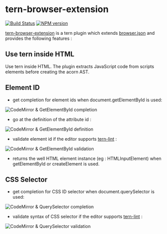 # tern-browser-extension

[![Build Status](https://secure.travis-ci.org/angelozerr/tern-browser-extension.png)](http://travis-ci.org/angelozerr/tern-browser-extension)
[![NPM version](https://img.shields.io/npm/v/tern-browser-extension.svg)](https://www.npmjs.org/package/tern-browser-extension)  

[tern-browser-extension](https://github.com/angelozerr/tern-browser-extension) is a tern plugin which extends [browser.json](https://github.com/marijnh/tern/blob/master/defs/browser.json) and provides the following features : 

## Use tern inside HTML

Use tern inside HTML. The plugin extracts JavaScript code from scripts elements before creating the acorn AST.

## Element ID

 * get completion for element ids when document.getElementById is used:

![CodeMirror & GetElementById completion](https://github.com/angelozerr/tern-browser-extension/wiki/images/CodeMirror_GetElementByIdCompletions.png)

 * go at the definition of the attribute id : 
 
![CodeMirror & GetElementById definition](https://github.com/angelozerr/tern-browser-extension/wiki/images/CodeMirror_GetElementByIdDefinition.png)
 
 * validate element id if the editor supports [tern-lint](https://github.com/angelozerr/tern-lint) : 

![CodeMirror & GetElementById validation](https://github.com/angelozerr/tern-browser-extension/wiki/images/CodeMirror_GetElementByIdValidation.png) 

 * returns the well HTML element instance (eg : HTMLInputElement) when getElementById or createElement is used.
 
## CSS Selector

 * get completion for CSS ID selector when document.querySelector is used:

![CodeMirror & QuerySelector completion](https://github.com/angelozerr/tern-browser-extension/wiki/images/CodeMirror_QuerySelectorCompletions.png)

* validate syntax of CSS selector if the editor supports [tern-lint](https://github.com/angelozerr/tern-lint) : 

![CodeMirror & QuerySelector validation](https://github.com/angelozerr/tern-browser-extension/wiki/images/CodeMirror_QuerySelectorValidation.png) 

